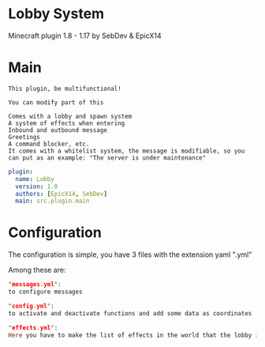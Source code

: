 # Lobby System
Minecraft plugin 1.8 - 1.17 by SebDev &amp; EpicX14

# Main

``` fix
This plugin, be multifunctional!

You can modify part of this

Comes with a lobby and spawn system
A system of effects when entering
Inbound and outbound message
Greetings
A command blocker, etc.
It comes with a whitelist system, the message is modifiable, so you can put as an example: "The server is under maintenance"
```

``` yml
plugin:
  name: Lobby
  version: 1.0
  authors: [EpicX14, SebDev]
  main: src.plugin.main
```

# Configuration

The configuration is simple, you have 3 files with the extension yaml ".yml"

Among these are:

``` prolog
"messages.yml":
to configure messages

"config.yml":
to activate and deactivate functions and add some data as coordinates

"effects.yml":
Here you have to make the list of effects in the world that the lobby is, which can be deactivated from the configuration file
```
